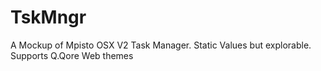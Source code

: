 # TskMngr
A Mockup of Mpisto OSX V2 Task Manager. Static Values but explorable. Supports Q.Qore Web themes
